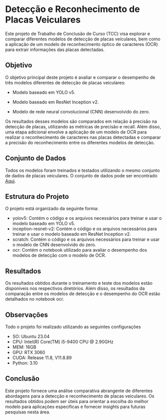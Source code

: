 # Detecção e Reconhecimento de Placas Veiculares
Este projeto de Trabalho de Conclusão de Curso (TCC) visa explorar e comparar diferentes modelos de detecção de placas veiculares, bem como a aplicação de um modelo de reconhecimento óptico de caracteres (OCR) para extrair informações das placas detectadas.

## Objetivo
O objetivo principal deste projeto é avaliar e comparar o desempenho de três modelos diferentes de detecção de placas veiculares:

- Modelo baseado em YOLO v5.

- Modelo baseado em ResNet Inception v2.

- Modelo de rede neural convolucional (CNN) desenvolvido do zero.

Os resultados desses modelos são comparados em relação à precisão na detecção de placas, utilizando as métricas de precisão e recall. Além disso, uma etapa adicional envolve a aplicação de um modelo de OCR para realizar o reconhecimento de caracteres nas placas detectadas e comparar a precisão do reconhecimento entre os diferentes modelos de detecção.

## Conjunto de Dados
Todos os modelos foram treinados e testados utilizando o mesmo conjunto de dados de placas veiculares. O conjunto de dados pode ser encontrado [Aqui](https://www.kaggle.com/datasets/andrewmvd/car-plate-detection).

## Estrutura do Projeto
O projeto está organizado da seguinte forma:

- yolov5: Contém o código e os arquivos necessários para treinar e usar o modelo baseado em YOLO v5.
- inception-resnet-v2: Contém o código e os arquivos necessários para treinar e usar o modelo baseado em ResNet Inception v2.
- scratch: Contém o código e os arquivos necessários para treinar e usar o modelo de CNN desenvolvido do zero.
- ocr: Contém o notebook utilizado para avaliar o desempenho dos modelos de detecção com o modelo de OCR.

## Resultados
Os resultados obtidos durante o treinamento e teste dos modelos estão disponíveis nos respectivos diretórios. Além disso, os resultados da comparação entre os modelos de detecção e o desempenho do OCR estão detalhados no notebook ocr.

## Observações
Todo o projeto foi realizado utilizando as seguintes configurações
- SO: Ubuntu 23.04
- CPU: Intel(R) Core(TM) i5-9400 CPU @ 2.90GHz
- MEM: 16GB
- GPU: RTX 3060
- CUDA: Release 11.8, V11.8.89
- Python: 3.10

## Conclusão
Este projeto fornece uma análise comparativa abrangente de diferentes abordagens para a detecção e reconhecimento de placas veiculares. Os resultados obtidos podem ser úteis para orientar a escolha do melhor modelo para aplicações específicas e fornecer insights para futuras pesquisas nesta área.